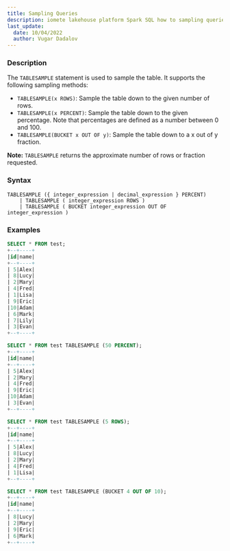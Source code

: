 ```yaml
---
title: Sampling Queries
description: iomete lakehouse platform Spark SQL how to sampling queries
last_update:
  date: 10/04/2022
  author: Vugar Dadalov
---
```


### Description

The ```TABLESAMPLE``` statement is used to sample the table. It supports the following sampling methods:

   - ```TABLESAMPLE(x ROWS)```: Sample the table down to the given number of rows.
   - ```TABLESAMPLE(x PERCENT)```: Sample the table down to the given percentage. Note that percentages 
      are defined as a number between 0 and 100.
   - ```TABLESAMPLE(BUCKET x OUT OF y)```: Sample the table down to a x out of y fraction.

**Note:**  ```TABLESAMPLE``` returns the approximate number of rows or fraction requested.

### Syntax

```postgresql
TABLESAMPLE ({ integer_expression | decimal_expression } PERCENT)
    | TABLESAMPLE ( integer_expression ROWS )
    | TABLESAMPLE ( BUCKET integer_expression OUT OF integer_expression )
```

### Examples

```sql
SELECT * FROM test;
+--+----+
|id|name|
+--+----+
| 5|Alex|
| 8|Lucy|
| 2|Mary|
| 4|Fred|
| 1|Lisa|
| 9|Eric|
|10|Adam|
| 6|Mark|
| 7|Lily|
| 3|Evan|
+--+----+

SELECT * FROM test TABLESAMPLE (50 PERCENT);
+--+----+
|id|name|
+--+----+
| 5|Alex|
| 2|Mary|
| 4|Fred|
| 9|Eric|
|10|Adam|
| 3|Evan|
+--+----+

SELECT * FROM test TABLESAMPLE (5 ROWS);
+--+----+
|id|name|
+--+----+
| 5|Alex|
| 8|Lucy|
| 2|Mary|
| 4|Fred|
| 1|Lisa|
+--+----+

SELECT * FROM test TABLESAMPLE (BUCKET 4 OUT OF 10);
+--+----+
|id|name|
+--+----+
| 8|Lucy|
| 2|Mary|
| 9|Eric|
| 6|Mark|
+--+----+
```